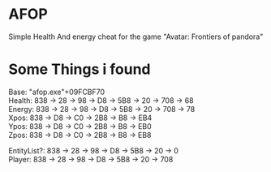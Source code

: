 # AFOP

Simple Health And energy cheat for the game "Avatar: Frontiers of pandora"

# Some Things i found
Base: "afop.exe"+09FCBF70  
Health: 838 → 28 → 98 → D8 → 5B8 → 20 → 708 → 68  
Energy: 838 → 28 → 98 → D8 → 5B8 → 20 → 708 → 78  
Xpos: 838 → D8 → C0 → 2B8 → B8 → EB4  
Ypos: 838 → D8 → C0 → 2B8 → B8 → EB0  
Zpos: 838 → D8 → C0 → 2B8 → B8 → EB8  

EntityList?: 838 → 28 → 98 → D8 → 5B8 → 20 → 0  
Player: 838 → 28 → 98 → D8 → 5B8 → 20 → 708
